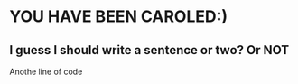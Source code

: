 
# YOU HAVE BEEN CAROLED:)

## I guess I should write a sentence or two? Or NOT

Anothe line of code 

